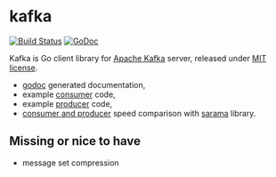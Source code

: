 kafka
=====

[![Build Status](https://travis-ci.org/optiopay/kafka.svg?branch=master)](https://travis-ci.org/optiopay/kafka)
[![GoDoc](https://godoc.org/github.com/optiopay/kafka?status.png)](https://godoc.org/github.com/optiopay/kafka)

Kafka is Go client library for [Apache Kafka](https://kafka.apache.org/)
server, released under [MIT license](LICENSE]).

* [godoc](https://godoc.org/github.com/optiopay/kafka) generated documentation,
* example [consumer](http://godoc.org/github.com/optiopay/kafka#example-Consumer) code,
* example [producer](http://godoc.org/github.com/optiopay/kafka#example-Producer) code,
* [consumer and producer](https://github.com/husio/kafka-libs-test) speed
  comparison with [sarama](https://github.com/Shopify/sarama) library.


Missing or nice to have
-----------------------

* message set compression
